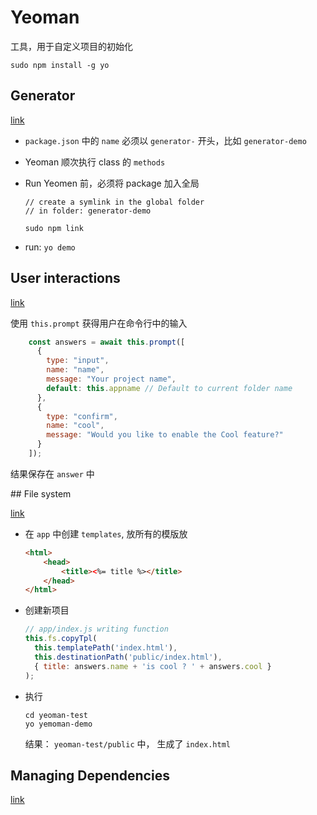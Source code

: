 # Yeoman

工具，用于自定义项目的初始化

```command
sudo npm install -g yo
```

## Generator

[link](https://yeoman.io/authoring/)

* `package.json` 中的 `name` 必须以 `generator-` 开头，比如 `generator-demo`

* Yeoman 顺次执行 class 的 `methods`

* Run Yeomen 前，必须将 package 加入全局
    ```command
    // create a symlink in the global folder
    // in folder: generator-demo
    
    sudo npm link
    ```

* run: `yo demo`

## User interactions

[link](https://yeoman.io/authoring/user-interactions.html)

使用 `this.prompt` 获得用户在命令行中的输入

```javascript
    const answers = await this.prompt([
      {
        type: "input",
        name: "name",
        message: "Your project name",
        default: this.appname // Default to current folder name
      },
      {
        type: "confirm",
        name: "cool",
        message: "Would you like to enable the Cool feature?"
      }
    ]);
```

结果保存在 `answer` 中

## File system

[link](https://yeoman.io/authoring/file-system.html)

* 在 `app` 中创建 `templates`, 放所有的模版放

    ```html
    <html>
        <head>
            <title><%= title %></title>
        </head>
    </html>
    ```

* 创建新项目

    ```javascript
    // app/index.js writing function
    this.fs.copyTpl(
      this.templatePath('index.html'),
      this.destinationPath('public/index.html'),
      { title: answers.name + 'is cool ? ' + answers.cool }
    );
    ```

* 执行

    ```command
    cd yeoman-test
    yo yemoman-demo
    ```

    结果： `yeoman-test/public` 中， 生成了 `index.html`

## Managing Dependencies

[link](https://yeoman.io/authoring/dependencies.html)


